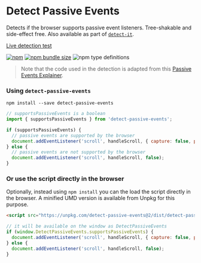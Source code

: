 # Detect Passive Events

Detects if the browser supports passive event listeners. Tree-shakable and side-effect free. Also available as part of [`detect-it`][detectitrepo].

[Live detection test][livedetectiontest]

[![npm](https://img.shields.io/npm/dm/detect-passive-events?label=npm)](https://www.npmjs.com/package/detect-passive-events) [![npm bundle size](https://img.shields.io/bundlephobia/minzip/detect-passive-events?color=purple)](https://bundlephobia.com/result?p=detect-passive-events) ![npm type definitions](https://img.shields.io/npm/types/detect-passive-events?color=blue)

> Note that the code used in the detection is adapted from this [Passive Events Explainer][passiveexplainer].

### Using `detect-passive-events`

```
npm install --save detect-passive-events
```

```js
// supportsPassiveEvents is a boolean
import { supportsPassiveEvents } from 'detect-passive-events';

if (supportsPassiveEvents) {
  // passive events are supported by the browser
  document.addEventListener('scroll', handleScroll, { capture: false, passive: true });
} else {
  // passive events are not supported by the browser
  document.addEventListener('scroll', handleScroll, false);
}
```

### Or use the script directly in the browser

Optionally, instead using `npm install` you can the load the script directly in the browser. A minified UMD version is available from Unpkg for this purpose.

```html
<script src="https://unpkg.com/detect-passive-events@2/dist/detect-passive-events.umd.production.js"></script>
```

```js
// it will be available on the window as DetectPassiveEvents
if (window.DetectPassiveEvents.supportsPassiveEvents) {
  document.addEventListener('scroll', handleScroll, { capture: false, passive: true });
} else {
  document.addEventListener('scroll', handleScroll, false);
}
```

<!-- links -->

[livedetectiontest]: https://detect-it.rafgraph.dev
[passiveexplainer]: https://github.com/WICG/EventListenerOptions/blob/gh-pages/explainer.md
[detectitrepo]: https://github.com/rafgraph/detect-it
